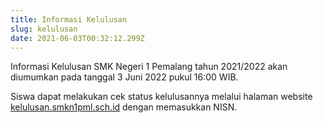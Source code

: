 ```yaml
---
title: Informasi Kelulusan
slug: kelulusan
date: 2021-06-03T00:32:12.299Z
---
```

Informasi Kelulusan SMK Negeri 1 Pemalang tahun 2021/2022 akan diumumkan pada tanggal 3 Juni 2022 pukul﻿ 16:00 WIB.

Siswa dapat melakukan cek status kelulusannya melalui halaman website [kelulusan.smkn1pml.sch.id](https://kelulusan.smkn1pml.sch.id) dengan memasukkan NISN.
